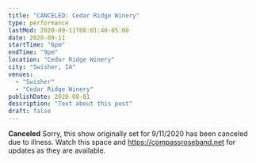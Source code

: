 ```yaml
---
title: "CANCELED: Cedar Ridge Winery"
type: performance
lastMod: 2020-09-11T08:01:40-05:00
date: 2020-09-11
startTime: "6pm"
endTime: "9pm"
location: "Cedar Ridge Winery"
city: "Swisher, IA"
venues:
  - "Swisher"
  - "Cedar Ridge Winery"
publishDate: 2020-08-01
description: "Text about this post"
draft: false
---
```

**Canceled** Sorry, this show originally set for 9/11/2020 has been canceled due to illness.  Watch this space and https://compassroseband.net for updates as they are available.
